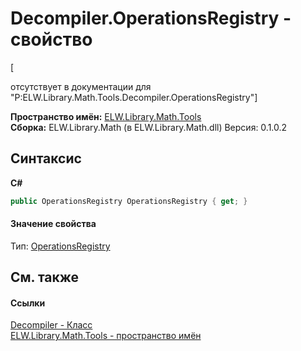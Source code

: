 # Decompiler.OperationsRegistry - свойство
 

\[<summary> отсутствует в документации для "P:ELW.Library.Math.Tools.Decompiler.OperationsRegistry"\]

**Пространство имён:**&nbsp;<a href="N_ELW_Library_Math_Tools">ELW.Library.Math.Tools</a><br />**Сборка:**&nbsp;ELW.Library.Math (в ELW.Library.Math.dll) Версия: 0.1.0.2

## Синтаксис

**C#**<br />
``` C#
public OperationsRegistry OperationsRegistry { get; }
```


#### Значение свойства
Тип:&nbsp;<a href="T_ELW_Library_Math_OperationsRegistry">OperationsRegistry</a>

## См. также


#### Ссылки
<a href="T_ELW_Library_Math_Tools_Decompiler">Decompiler - Класс</a><br /><a href="N_ELW_Library_Math_Tools">ELW.Library.Math.Tools - пространство имён</a><br />